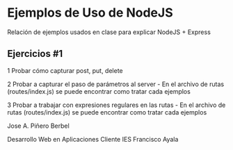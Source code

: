 # Ejemplos de Uso de NodeJS 

Relación de ejemplos usados en clase para explicar NodeJS + Express

## Ejercicios #1
1 Probar cómo capturar post, put, delete

2 Probar a capturar el paso de parámetros al server
    - En el archivo de rutas (routes/index.js) se puede encontrar como tratar cada ejemplos

3 Probar a trabajar con expresiones regulares en las rutas
    - En el archivo de rutas (routes/index.js) se puede encontrar como tratar cada ejemplos




Jose A. Piñero Berbel

Desarrollo Web en Aplicaciones Cliente
IES Francisco Ayala